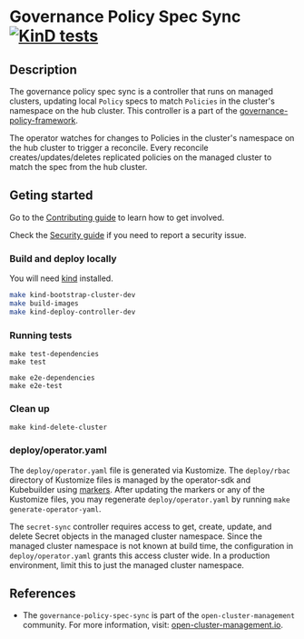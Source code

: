 [comment]: # ( Copyright Contributors to the Open Cluster Management project )

# Governance Policy Spec Sync [![KinD tests](https://github.com/stolostron/governance-policy-spec-sync/actions/workflows/kind.yml/badge.svg?branch=main&event=push)](https://github.com/stolostron/governance-policy-spec-sync/actions/workflows/kind.yml)

## Description

The governance policy spec sync is a controller that runs on managed clusters, updating local `Policy` specs to match `Policies` in the cluster's namespace on the hub cluster. This controller is a part of the [governance-policy-framework](https://github.com/stolostron/governance-policy-framework).

The operator watches for changes to Policies in the cluster's namespace on the hub cluster to trigger a reconcile. Every reconcile creates/updates/deletes replicated policies on the managed cluster to match the spec from the hub cluster.

## Geting started

Go to the
[Contributing guide](https://github.com/open-cluster-management-io/community/blob/main/sig-policy/contribution-guidelines.md)
to learn how to get involved.

Check the [Security guide](SECURITY.md) if you need to report a security issue.

### Build and deploy locally
You will need [kind](https://kind.sigs.k8s.io/docs/user/quick-start/) installed.

```bash
make kind-bootstrap-cluster-dev
make build-images
make kind-deploy-controller-dev
```
### Running tests
```
make test-dependencies
make test

make e2e-dependencies
make e2e-test
```

### Clean up
```
make kind-delete-cluster
```

### deploy/operator.yaml

The `deploy/operator.yaml` file is generated via Kustomize. The `deploy/rbac` directory of
Kustomize files is managed by the operator-sdk and Kubebuilder using
[markers](https://book.kubebuilder.io/reference/markers.html). After updating the markers or
any of the Kustomize files, you may regenerate `deploy/operator.yaml` by running
`make generate-operator-yaml`.

The `secret-sync` controller requires access to get, create, update, and delete Secret objects in
the managed cluster namespace. Since the managed cluster namespace is not known at build time, the
configuration in `deploy/operator.yaml` grants this access cluster wide. In a production
environment, limit this to just the managed cluster namespace.

## References

- The `governance-policy-spec-sync` is part of the `open-cluster-management` community. For more information, visit: [open-cluster-management.io](https://open-cluster-management.io).

<!---
Date: 09/30/2022
-->
